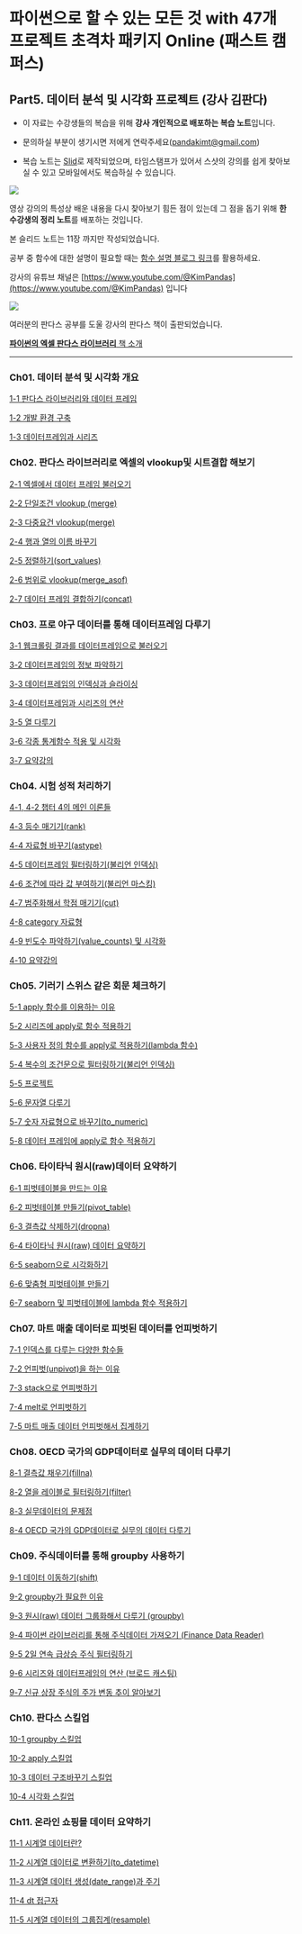 
# 파이썬으로 할 수 있는 모든 것 with 47개 프로젝트 초격차 패키지 Online (패스트 캠퍼스)

## Part5. 데이터 분석 및 시각화 프로젝트 (강사 김판다)

- 이 자료는 수강생들의 복습을 위해 **강사 개인적으로 배포하는 복습 노트**입니다. 

- 문의하실 부분이 생기시면 저에게 연락주세요(pandakimt@gmail.com)

- 복습 노트는 [Slid](https://app.slid.cc/)로 제작되었으며, 타임스탬프가 있어서 스샷의 강의를 쉽게 찾아보실 수 있고 모바일에서도 복습하실 수 있습니다.

![](https://i.ibb.co/2Y9bn8G/02.jpg)


영상 강의의 특성상 배운 내용을 다시 찾아보기 힘든 점이 있는데 그 점을 돕기 위해 **한 수강생의 정리 노트**를 배포하는 것입니다.

본 슬리드 노트는 11장 까지만 작성되었습니다.


공부 중 함수에 대한 설명이 필요할 때는 [함수 설명 블로그 링크](https://kimpanda.tistory.com/category/%ED%8C%90%EB%8B%A4%EC%8A%A4%20%EA%B4%80%EB%A0%A8%20%ED%8F%AC%EC%8A%A4%ED%8C%85/%ED%8C%90%EB%8B%A4%EC%8A%A4%20%ED%95%A8%EC%88%98%20%EC%84%A4%EB%AA%85)를 활용하세요.

강사의 유튜브 채널은 [https://www.youtube.com/@KimPandas](https://www.youtube.com/@KimPandas) 입니다

<img src=https://i.postimg.cc/JhpSW7pD/2.jpg>

여러분의 판다스 공부를 도울 강사의 판다스 책이 출판되었습니다.

[**파이썬의 엑셀 판다스 라이브러리** 책 소개](https://kimpanda.tistory.com/274)


---



### Ch01. 데이터 분석 및 시각화 개요

[1-1 판다스 라이브러리와 데이터 프레임](https://www.slid.cc/ko/share/docs/11-%ED%8C%90%EB%8B%A4%EC%8A%A4-%EB%9D%BC%EC%9D%B4%EB%B8%8C%EB%9F%AC%EB%A6%AC%EC%99%80-%EB%8D%B0%EC%9D%B4%ED%84%B0-%ED%94%84%EB%A0%88%EC%9E%84-3d1a2a04a3204ab2927449c110eca631)

[1-2 개발 환경 구축](https://www.slid.cc/ko/share/docs/12-%EA%B0%9C%EB%B0%9C-%ED%99%98%EA%B2%BD-%EA%B5%AC%EC%B6%95-be37e35994114d989cad32a9aa5a272c)

[1-3 데이터프레임과 시리즈](https://www.slid.cc/ko/share/docs/13-%EB%8D%B0%EC%9D%B4%ED%84%B0-%ED%94%84%EB%A0%88%EC%9E%84%EA%B3%BC-%EC%8B%9C%EB%A6%AC%EC%A6%88-1d140830593947858b3200d29d97651c)


### Ch02. 판다스 라이브러리로 엑셀의 vlookup및 시트결합 해보기

[2-1 엑셀에서 데이터 프레임 불러오기](https://www.slid.cc/ko/share/docs/21-%EC%97%91%EC%85%80%EC%97%90%EC%84%9C-%EB%8D%B0%EC%9D%B4%ED%84%B0-%ED%94%84%EB%A0%88%EC%9E%84-%EB%B6%88%EB%9F%AC%EC%98%A4%EA%B8%B0readexcel-944866819f95474194af0df97630ebd0)

[2-2 단일조건 vlookup (merge)](https://www.slid.cc/ko/share/docs/22-%EB%8B%A8%EC%9D%BC%EC%A1%B0%EA%B1%B4-vlookup-merge-4f3d3a7acd99420a881b64c0b5988432)

[2-3 다중요건 vlookup(merge)](https://www.slid.cc/ko/share/docs/23-%EB%8B%A4%EC%A4%91%EC%9A%94%EA%B1%B4-vlookupmerge-0f8a7d9da41c4c15b5372226dedadb82)

[2-4 행과 열의 이름 바꾸기](https://www.slid.cc/ko/share/docs/24-%ED%96%89%EA%B3%BC-%EC%97%B4%EC%9D%98-%EC%9D%B4%EB%A6%84-%EB%B0%94%EA%BE%B8%EA%B8%B0-ce4746bdcfa349b1a63f75937ef72904)

[2-5 정렬하기(sort_values)](https://www.slid.cc/ko/share/docs/25-%EC%A0%95%EB%A0%AC%ED%95%98%EA%B8%B0sortvalues-8918d71784ec401ab06c0c5bb8b23c80)

[2-6 범위로 vlookup(merge_asof)](https://www.slid.cc/ko/share/docs/26-%EB%B2%94%EC%9C%84%EB%A1%9C-vlookupmergeasof-c34a6ca14ffe4180b93993356bd7ff59)

[2-7 데이터 프레임 결합하기(concat)](https://www.slid.cc/ko/share/docs/27-%EB%8D%B0%EC%9D%B4%ED%84%B0-%ED%94%84%EB%A0%88%EC%9E%84-%EA%B2%B0%ED%95%A9%ED%95%98%EA%B8%B0concat-6d608edfa9b945ad859fa65f8b9dcef5)



### Ch03. 프로 야구 데이터를 통해 데이터프레임 다루기

[3-1 웹크롤링 결과를 데이터프레임으로 불러오기](https://www.slid.cc/ko/share/docs/31-%EC%9B%B9%ED%81%AC%EB%A1%A4%EB%A7%81-%EA%B2%B0%EA%B3%BC%EB%A5%BC-%EB%8D%B0%EC%9D%B4%ED%84%B0%ED%94%84%EB%A0%88%EC%9E%84%EC%9C%BC%EB%A1%9C-%EB%B6%88%EB%9F%AC%EC%98%A4%EA%B8%B0-ebc455a6811c44a593729ba104e1efdb)

[3-2 데이터프레임의 정보 파악하기](https://www.slid.cc/ko/share/docs/32-%EB%8D%B0%EC%9D%B4%ED%84%B0%ED%94%84%EB%A0%88%EC%9E%84%EC%9D%98-%EC%A0%95%EB%B3%B4-%ED%8C%8C%EC%95%85%ED%95%98%EA%B8%B0-8bc7ebf7d1354acfbcc3f78e09805e97)

[3-3 데이터프레임의 인덱싱과 슬라이싱](https://www.slid.cc/ko/share/docs/33-%EB%8D%B0%EC%9D%B4%ED%84%B0%ED%94%84%EB%A0%88%EC%9E%84%EC%9D%98-%EC%9D%B8%EB%8D%B1%EC%8B%B1%EA%B3%BC-%EC%8A%AC%EB%9D%BC%EC%9D%B4%EC%8B%B1-7233d5285ab94db7bac09290b917381f)

[3-4 데이터프레임과 시리즈의 연산](https://www.slid.cc/ko/share/docs/34-%EB%8D%B0%EC%9D%B4%ED%84%B0%ED%94%84%EB%A0%88%EC%9E%84%EA%B3%BC-%EC%8B%9C%EB%A6%AC%EC%A6%88%EC%9D%98-%EC%97%B0%EC%82%B0-6d740cc3ed774e7693d64a327c3cfb87)

[3-5 열 다루기](https://www.slid.cc/ko/share/docs/35-%EC%97%B4-%EB%8B%A4%EB%A3%A8%EA%B8%B0-368dae597ede4a0484250a2f3f4ddba6)

[3-6 각종 통계함수 적용 및 시각화](https://www.slid.cc/ko/share/docs/36-%EA%B0%81%EC%A2%85-%ED%86%B5%EA%B3%84%ED%95%A8%EC%88%98-%EC%A0%81%EC%9A%A9-%EB%B0%8F-%EC%8B%9C%EA%B0%81%ED%99%94-4f2637dc7a0a491db3080f546d23ad68)

[3-7 요약강의](https://www.slid.cc/ko/share/docs/37-%EC%9A%94%EC%95%BD%EA%B0%95%EC%9D%98-1d0380961db448ee83f332b7bc646e97)


### Ch04. 시험 성적 처리하기

[4-1, 4-2 챕터 4의 메인 이론들](https://www.slid.cc/ko/share/docs/41-42-%EC%B1%95%ED%84%B0-4%EC%9D%98-%EB%A9%94%EC%9D%B8-%EC%9D%B4%EB%A1%A0%EB%93%A4-1969ef7d94b5485386eb63fdf321a984)

[4-3 등수 매기기(rank)](https://www.slid.cc/ko/share/docs/43-%EB%93%B1%EC%88%98-%EB%A7%A4%EA%B8%B0%EA%B8%B0rank-64d8131cac3e4e7aae8f85d53c9b9b75)

[4-4 자료형 바꾸기(astype)](https://www.slid.cc/ko/share/docs/44-%EC%9E%90%EB%A3%8C%ED%98%95-%EB%B0%94%EA%BE%B8%EA%B8%B0astype-a5667dc77fc94337b21f6e2512a37c67)

[4-5 데이터프레임 필터링하기(불리언 인덱싱)](https://www.slid.cc/ko/share/docs/45-%EB%8D%B0%EC%9D%B4%ED%84%B0%ED%94%84%EB%A0%88%EC%9E%84-%ED%95%84%ED%84%B0%EB%A7%81%ED%95%98%EA%B8%B0%EB%B6%88%EB%A6%AC%EC%96%B8-%EC%9D%B8%EB%8D%B1%EC%8B%B1-9b506776b4e844909f0e339e6a729567)

[4-6 조건에 따라 값 부여하기(불리언 마스킹)](https://www.slid.cc/ko/share/docs/46-%EC%A1%B0%EA%B1%B4%EC%97%90-%EB%94%B0%EB%9D%BC-%EA%B0%92-%EB%B6%80%EC%97%AC%ED%95%98%EA%B8%B0%EB%B6%88%EB%A6%AC%EC%96%B8-%EB%A7%88%EC%8A%A4%ED%82%B9-051ad24c1d464a3f93c934461be89d7d)

[4-7 범주화해서 학점 매기기(cut)](https://www.slid.cc/ko/share/docs/47-%EB%B2%94%EC%A3%BC%ED%99%94%ED%95%B4%EC%84%9C-%ED%95%99%EC%A0%90-%EB%A7%A4%EA%B8%B0%EA%B8%B0cut-6128a29725a14e5c8f836e44d856fe49)

[4-8 category 자료형](https://www.slid.cc/ko/share/docs/48-category-%EC%9E%90%EB%A3%8C%ED%98%95-4da117dd6b8f42b0a82306d79a1f425a)

[4-9 빈도수 파악하기(value_counts) 및 시각화](https://www.slid.cc/ko/share/docs/49-%EB%B9%88%EB%8F%84%EC%88%98-%ED%8C%8C%EC%95%85%ED%95%98%EA%B8%B0valuecounts-%EB%B0%8F-%EC%8B%9C%EA%B0%81%ED%99%94-d91c97a4495c495d9583822ffacead0d)

[4-10 요약강의](https://www.slid.cc/ko/share/docs/410-%EC%9A%94%EC%95%BD%EA%B0%95%EC%9D%98-c52d95c752d2460f94b4d26fb680878c)


### Ch05. 기러기 스위스 같은 회문 체크하기

[5-1 apply 함수를 이용하는 이유](https://www.slid.cc/ko/share/docs/51-apply-%ED%95%A8%EC%88%98%EB%A5%BC-%EC%9D%B4%EC%9A%A9%ED%95%98%EB%8A%94-%EC%9D%B4%EC%9C%A0-ff4eaa9f510749558789258b68301842)

[5-2 시리즈에 apply로 함수 적용하기](https://www.slid.cc/ko/share/docs/52-%EC%8B%9C%EB%A6%AC%EC%A6%88%EC%97%90-apply%EB%A1%9C-%ED%95%A8%EC%88%98-%EC%A0%81%EC%9A%A9%ED%95%98%EA%B8%B0-3fb7788b14e24c3da44ddd70eaf9abf8)

[5-3 사용자 정의 함수를 apply로 적용하기(lambda 함수)](https://www.slid.cc/ko/share/docs/53-%EC%82%AC%EC%9A%A9%EC%9E%90-%EC%A0%95%EC%9D%98-%ED%95%A8%EC%88%98%EB%A5%BC-apply%EB%A1%9C-%EC%A0%81%EC%9A%A9%ED%95%98%EA%B8%B0lambda-%ED%95%A8%EC%88%98-a0ba2bd0aafc4fdaa15f16adb9171ffc)

[5-4 복수의 조건문으로 필터링하기(불리언 인덱싱)](https://www.slid.cc/ko/share/docs/54-%EB%B3%B5%EC%88%98%EC%9D%98-%EC%A1%B0%EA%B1%B4%EB%AC%B8%EC%9C%BC%EB%A1%9C-%ED%95%84%ED%84%B0%EB%A7%81%ED%95%98%EA%B8%B0%EB%B6%88%EB%A6%AC%EC%96%B8-%EC%9D%B8%EB%8D%B1%EC%8B%B1-14e38e97076b4276a6c6a8e0210398b4)

[5-5 프로젝트](https://www.slid.cc/ko/share/docs/55-%ED%94%84%EB%A1%9C%EC%A0%9D%ED%8A%B8-44f80d05e15e4fdcb6666b7ee19739ab)

[5-6 문자열 다루기](https://www.slid.cc/ko/share/docs/56-%EB%AC%B8%EC%9E%90%EC%97%B4-%EB%8B%A4%EB%A3%A8%EA%B8%B0-b0e24679428c4cb3823515a95e3ffce3)

[5-7 숫자 자료형으로 바꾸기(to_numeric)](https://www.slid.cc/ko/share/docs/57-%EC%88%AB%EC%9E%90-%EC%9E%90%EB%A3%8C%ED%98%95%EC%9C%BC%EB%A1%9C-%EB%B0%94%EA%BE%B8%EA%B8%B0tonumeric-5b50bc48811d4ffd89afe555da32fafc)

[5-8 데이터 프레임에 apply로 함수 적용하기](https://www.slid.cc/ko/share/docs/58-%EB%8D%B0%EC%9D%B4%ED%84%B0-%ED%94%84%EB%A0%88%EC%9E%84%EC%97%90-apply%EB%A1%9C-%ED%95%A8%EC%88%98-%EC%A0%81%EC%9A%A9%ED%95%98%EA%B8%B0-4b872b7ace2745eb98b5132a9f427716)



### Ch06. 타이타닉 원시(raw)데이터 요약하기

[6-1 피벗테이블을 만드는 이유](https://www.slid.cc/ko/share/docs/61-%ED%94%BC%EB%B2%97%ED%85%8C%EC%9D%B4%EB%B8%94%EC%9D%84-%EB%A7%8C%EB%93%9C%EB%8A%94-%EC%9D%B4%EC%9C%A0-c43e9ca19d624509b966088569f9757c)

[6-2 피벗테이블 만들기(pivot_table)](https://www.slid.cc/ko/share/docs/62-%ED%94%BC%EB%B2%97%ED%85%8C%EC%9D%B4%EB%B8%94-%EB%A7%8C%EB%93%A4%EA%B8%B0pivottable-a2aa40a4321e4afd8765a43097bedd16)

[6-3 결측값 삭제하기(dropna)](https://www.slid.cc/ko/share/docs/63-%EA%B2%B0%EC%B8%A1%EA%B0%92-%EC%82%AD%EC%A0%9C%ED%95%98%EA%B8%B0dropna-7451d9ca8c2a45dba007cac668bff4a1)

[6-4 타이타닉 원시(raw) 데이터 요약하기](https://www.slid.cc/ko/share/docs/64-%ED%83%80%EC%9D%B4%ED%83%80%EB%8B%89-%EC%9B%90%EC%8B%9Craw-%EB%8D%B0%EC%9D%B4%ED%84%B0-%EC%9A%94%EC%95%BD%ED%95%98%EA%B8%B0-67593cebbb8542d3845da88aff60dab3)

[6-5 seaborn으로 시각화하기](https://www.slid.cc/ko/share/docs/65-seaborn%EC%9C%BC%EB%A1%9C-%EC%8B%9C%EA%B0%81%ED%99%94%ED%95%98%EA%B8%B0-c18ad9b8f2b944f5bce0d85369e5368e)

[6-6 맞춤형 피벗테이블 만들기](https://www.slid.cc/ko/share/docs/66-%EB%A7%9E%EC%B6%A4%ED%98%95-%ED%94%BC%EB%B2%97%ED%85%8C%EC%9D%B4%EB%B8%94-%EB%A7%8C%EB%93%A4%EA%B8%B0-f02a8481b4c34f68bde63c8a16f0dd25)

[6-7 seaborn 및 피벗테이블에 lambda 함수 적용하기](https://www.slid.cc/ko/share/docs/67-seaborn-%EB%B0%8F-%ED%94%BC%EB%B2%97%ED%85%8C%EC%9D%B4%EB%B8%94%EC%97%90-lambda-%ED%95%A8%EC%88%98-%EC%A0%81%EC%9A%A9%ED%95%98%EA%B8%B0-121ca9e1b70841f9832acc9f08cc0a10)




### Ch07. 마트 매출 데이터로 피벗된 데이터를 언피벗하기

[7-1 인덱스를 다루는 다양한 함수들](https://www.slid.cc/ko/share/docs/71-%EC%9D%B8%EB%8D%B1%EC%8A%A4%EB%A5%BC-%EB%8B%A4%EB%A3%A8%EB%8A%94-%EB%8B%A4%EC%96%91%ED%95%9C-%ED%95%A8%EC%88%98%EB%93%A4-d7a76346475e46a3bc3ebca87c7e94b9)

[7-2 언피벗(unpivot)을 하는 이유](https://www.slid.cc/ko/share/docs/72-%EC%96%B8%ED%94%BC%EB%B2%97unpivot%EC%9D%84-%ED%95%98%EB%8A%94-%EC%9D%B4%EC%9C%A0-249de9aa7b174c73a695ba09bb2e9a34)

[7-3 stack으로 언피벗하기](https://www.slid.cc/ko/share/docs/73-stack%EC%9C%BC%EB%A1%9C-%EC%96%B8%ED%94%BC%EB%B2%97%ED%95%98%EA%B8%B0-de63a27048f44ae5a66d6b700d8282f6)

[7-4 melt로 언피벗하기](https://www.slid.cc/ko/share/docs/74-melt%EB%A1%9C-%EC%96%B8%ED%94%BC%EB%B2%97%ED%95%98%EA%B8%B0-ba39620c42644be49f773764855a1816)

[7-5 마트 매출 데이터 언피벗해서 집계하기](https://www.slid.cc/ko/share/docs/75-%EB%A7%88%ED%8A%B8-%EB%A7%A4%EC%B6%9C-%EB%8D%B0%EC%9D%B4%ED%84%B0-%EC%96%B8%ED%94%BC%EB%B2%97%ED%95%B4%EC%84%9C-%EC%A7%91%EA%B3%84%ED%95%98%EA%B8%B0-88512c9e1d634cb7bfd6af90b209781d)



### Ch08. OECD 국가의 GDP데이터로 실무의 데이터 다루기

[8-1 결측값 채우기(fillna)](https://www.slid.cc/ko/share/docs/81-%EA%B2%B0%EC%B8%A1%EA%B0%92-%EC%B1%84%EC%9A%B0%EA%B8%B0fillna-b74f9fce78c4460a819d8f762f27ff07)

[8-2 열을 레이블로 필터링하기(filter)](https://www.slid.cc/ko/share/docs/82-%EC%97%B4%EC%9D%84-%EB%A0%88%EC%9D%B4%EB%B8%94%EB%A1%9C-%ED%95%84%ED%84%B0%EB%A7%81%ED%95%98%EA%B8%B0filter-c065cf716b3d4b6db1db1f650425dd18)

[8-3 실무데이터의 문제점](https://www.slid.cc/ko/share/docs/83-%EC%8B%A4%EB%AC%B4%EB%8D%B0%EC%9D%B4%ED%84%B0%EC%9D%98-%EB%AC%B8%EC%A0%9C%EC%A0%90-4c865ba4a0104cd6b20c82f3e30c1802)

[8-4 OECD 국가의 GDP데이터로 실무의 데이터 다루기](https://www.slid.cc/ko/share/docs/84-oecd-%EA%B5%AD%EA%B0%80%EC%9D%98-gdp%EB%8D%B0%EC%9D%B4%ED%84%B0%EB%A1%9C-%EC%8B%A4%EB%AC%B4%EC%9D%98-%EB%8D%B0%EC%9D%B4%ED%84%B0-%EB%8B%A4%EB%A3%A8%EA%B8%B0-f8e9d3c61426454982cb6fd78c0ce16d)



### Ch09. 주식데이터를 통해 groupby 사용하기

[9-1 데이터 이동하기(shift)](https://www.slid.cc/ko/share/docs/91-%EB%8D%B0%EC%9D%B4%ED%84%B0-%EC%9D%B4%EB%8F%99%ED%95%98%EA%B8%B0shift-b4793d4f286c4a1e948e673e200463fa)

[9-2 groupby가 필요한 이유](https://www.slid.cc/ko/share/docs/92-groupby%EA%B0%80-%ED%95%84%EC%9A%94%ED%95%9C-%EC%9D%B4%EC%9C%A0-2a7aa09771334209bbdb96dde615f23a)

[9-3 원시(raw) 데이터 그룹화해서 다루기 (groupby)](https://www.slid.cc/ko/share/docs/93-%EC%9B%90%EC%8B%9Craw-%EB%8D%B0%EC%9D%B4%ED%84%B0-%EA%B7%B8%EB%A6%85%ED%99%94%ED%95%B4%EC%84%9C-%EB%8B%A4%EB%A3%A8%EA%B8%B0-groupby-c19f8c6d8fba4b2095948a68212ccd11)

[9-4 파이썬 라이브러리를 통해 주식데이터 가져오기 (Finance Data Reader)](https://www.slid.cc/ko/share/docs/94-%ED%8C%8C%EC%9D%B4%EC%8D%AC-%EB%9D%BC%EC%9D%B4%EB%B8%8C%EB%9F%AC%EB%A6%AC%EB%A5%BC-%ED%86%B5%ED%95%B4-%EC%A3%BC%EC%8B%9D%EB%8D%B0%EC%9D%B4%ED%84%B0-%EA%B0%80%EC%A0%B8%EC%98%A4%EA%B8%B0-finance-data-reader-283e8e4ccebb41ae9ed71364ec1dc20c)

[9-5 2일 연속 급상승 주식 필터링하기](https://www.slid.cc/ko/share/docs/95-2%EC%9D%BC-%EC%97%B0%EC%86%8D-%EA%B8%89%EC%83%81%EC%8A%B9-%EC%A3%BC%EC%8B%9D-%ED%95%84%ED%84%B0%EB%A7%81%ED%95%98%EA%B8%B0-a8d7504d3e93487186f3fcc07f3b24b1)

[9-6 시리즈와 데이터프레임의 연산 (브로드 캐스팅)](https://www.slid.cc/ko/share/docs/96-%EC%8B%9C%EB%A6%AC%EC%A6%88%EC%99%80-%EB%8D%B0%EC%9D%B4%ED%84%B0%ED%94%84%EB%A0%88%EC%9E%84%EC%9D%98-%EC%97%B0%EC%82%B0-%EB%B8%8C%EB%A1%9C%EB%93%9C-%EC%BA%90%EC%8A%A4%ED%8C%85-1da220a9a3494b309337491ce1181c68)

[9-7 신규 상장 주식의 주가 변동 추이 알아보기](https://www.slid.cc/ko/share/docs/97-%EC%8B%A0%EA%B7%9C-%EC%83%81%EC%9E%A5-%EC%A3%BC%EC%8B%9D%EC%9D%98-%EC%A3%BC%EA%B0%80-%EB%B3%80%EB%8F%99-%EC%B6%94%EC%9D%B4-%EC%95%8C%EC%95%84%EB%B3%B4%EA%B8%B0-9b479bef59f84b7683bda436340522b9)



### Ch10. 판다스 스킬업

[10-1 groupby 스킬업](https://www.slid.cc/ko/share/docs/101-groupby-%EC%8A%A4%ED%82%AC%EC%97%85-f161595dc4c54fbcbe727c9ba6917537)


[10-2 apply 스킬업](https://www.slid.cc/ko/share/docs/102-apply-%EC%8A%A4%ED%82%AC%EC%97%85-a37160ec3fba42f7b452af680de338f9)


[10-3 데이터 구조바꾸기 스킬업](https://www.slid.cc/ko/share/docs/103-%EB%8D%B0%EC%9D%B4%ED%84%B0-%EA%B5%AC%EC%A1%B0%EB%B0%94%EA%BE%B8%EA%B8%B0-%EC%8A%A4%ED%82%AC%EC%97%85-6ac021d733bf4b51af2b0907a5bab38c)


[10-4 시각화 스킬업](https://www.slid.cc/ko/share/docs/104-%EC%8B%9C%EA%B0%81%ED%99%94-%EC%8A%A4%ED%82%AC%EC%97%85-f2a9dc69eaac46c39d9af05bb57bd9a4)



### Ch11. 온라인 쇼핑몰 데이터 요약하기

[11-1 시계열 데이터란?](https://www.slid.cc/ko/share/docs/111-%EC%8B%9C%EA%B3%84%EC%97%B4-%EB%8D%B0%EC%9D%B4%ED%84%B0%EB%9E%80-ea6d736525ba4b0d891f7a5dd5dff56a)

[11-2 시계열 데이터로 변환하기(to_datetime)](https://www.slid.cc/ko/share/docs/112-%EC%8B%9C%EA%B3%84%EC%97%B4-%EB%8D%B0%EC%9D%B4%ED%84%B0%EB%A1%9C-%EB%B3%80%ED%99%98%ED%95%98%EA%B8%B0todatetime-1c369d491dad49c889309c82a4f755c1)

[11-3 시계열 데이터 생성(date_range)과 주기](https://www.slid.cc/ko/share/docs/113-%EC%8B%9C%EA%B3%84%EC%97%B4-%EB%8D%B0%EC%9D%B4%ED%84%B0-%EC%83%9D%EC%84%B1daterange%EA%B3%BC-%EC%A3%BC%EA%B8%B0-9a375465bd604740a52c52c3b45f0f8a)

[11-4 dt 접근자](https://www.slid.cc/ko/share/docs/114-dt-%EC%A0%91%EA%B7%BC%EC%9E%90-8c41fd0e3757419db7e04fe01fa9634d)

[11-5 시계열 데이터의 그룹집계(resample)](https://www.slid.cc/ko/share/docs/115-%EC%8B%9C%EA%B3%84%EC%97%B4-%EB%8D%B0%EC%9D%B4%ED%84%B0%EC%9D%98-%EA%B7%B8%EB%A3%B9%EC%A7%91%EA%B3%84resample-392fb2465a23462187f318375dbca31f)
